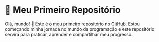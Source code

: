 # 🚀 Meu Primeiro Repositório
Olá, mundo! 👋
Este é o meu primeiro repositório no GitHub. Estou começando minha jornada no mundo da programação e este repositório servirá para praticar, aprender e compartilhar meu progresso.